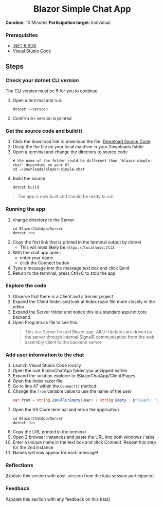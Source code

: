 <h1 align="center">Blazor Simple Chat App</h1>

**Duration**: 10 Minutes
**Participation target**: Individual

### Prerequisites

- [.NET 6 SDK](https://dotnet.microsoft.com/en-us/download/dotnet/6.0)
- [Visual Studio Code](https://code.visualstudio.com/download)

## Steps

### Check your dotnet CLI version 
The CLI version must be 6 for you to continue. 
1. Open a terminal and run:
   ```
   dotnet --version
   ```
2. Confirm 6+ version is printed

### Get the source code and build it
1. Click the download link to download the file: [Download Source Code](https://github.com/gpsuscodewith/katas/raw/main/library/blazor-simple-chat/files/blazor-simple-chat.zip)
2. Unzip the the file on your local machine in your Downloads folder
3. Open a terminal and change the directory to source code
   ```
   # the name of the folder could be different than 'blazor-simple-chat' depending on your OS
   cd ~/Downloads/blazor-simple-chat
   ```
4. Build the source
   ```
   dotnet build
   ```
> The app is now built and should be ready to run

### Running the app
1. change directory to the Server
   ```
   cd BlazorChatApp/Server
   dotnet run
   ```
2. Copy the first link that is printed in the terminal output by dotnet
   - This will most likely be ```https://localhost:7113```
3. With the chat app open:
   - enter your name
   - click the Connect button
4. Type a message into the message text box and click Send
5. Return to the terminal, press Ctrl+C to stop the app

### Explore the code
1. Observe that there is a Client and a Server project
2. Expand the Client folder and look at Index.razor file more closely in the editor
3. Expand the Server folder and notice this is a standard asp.net core backend. 
4. Open Program.cs file to see this.
   > This is a Server hosted Blazor app. All UI Updates are driven by the server through internal SignalR communication from the web assembly client to the backend server

### Add user information to the chat
1. Launch Visual Studio Code locally
2. Open the root BlazorChatApp folder you unzipped earlier
3. Expand the solution explorer to /BlazorChatApp/Client/Pages
4. Open the Index.razor file
5. Go to line 47 within the ```Connect()``` method
6. Change the ```from``` variable value to use the name of the user
   ```csharp
   var from = string.IsNullOrEmpty(user) ? string.Empty : $"{user}: ";
   ```
7. Open the VS Code terminal and rerun the application
   ```
   cd BlazorChatApp/Server
   dotnet run
   ```
8. Copy the URL printed in the terminal
9. Open 2 browser instances and paste the URL into both windows / tabs
9. Enter a unique name in the text box and click Connect. Repeat this step for the 2nd instance
10. Names will now appear for each message!

### Reflections

[Update this section with post-session from the kata session participants]

### Feedback

[Update this section with any feedback on this kata]
